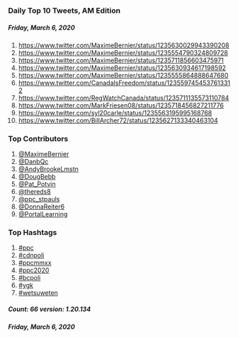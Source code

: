 ### Daily Top 10 Tweets, AM Edition
##### Friday, March 6, 2020
 1) https://www.twitter.com/MaximeBernier/status/1235630029943390208
 2) https://www.twitter.com/MaximeBernier/status/1235554790324809728
 3) https://www.twitter.com/MaximeBernier/status/1235711856603475971
 4) https://www.twitter.com/MaximeBernier/status/1235630934617198592
 5) https://www.twitter.com/MaximeBernier/status/1235555864888647680
 6) https://www.twitter.com/CanadaIsFreedom/status/1235597454537613312
 7) https://www.twitter.com/RegWatchCanada/status/1235711135573110784
 8) https://www.twitter.com/MarkFriesen08/status/1235718456827211776
 9) https://www.twitter.com/syl20carle/status/1235563195995168768
10) https://www.twitter.com/BillArcher72/status/1235627133340463104

### Top Contributors
  1) [@MaximeBernier](https://www.twitter.com/MaximeBernier)
  2) [@DanbQc](https://www.twitter.com/DanbQc)
  3) [@AndyBrookeLmstn](https://www.twitter.com/AndyBrookeLmstn)
  4) [@DougBebb](https://www.twitter.com/DougBebb)
  5) [@Pat_Potvin](https://www.twitter.com/Pat_Potvin)
  6) [@thereds8](https://www.twitter.com/thereds8)
  7) [@ppc_stpauls](https://www.twitter.com/ppc_stpauls)
  8) [@DonnaReiter6](https://www.twitter.com/DonnaReiter6)
  9) [@PortalLearning](https://www.twitter.com/PortalLearning)


### Top Hashtags

  1) [#ppc](https://www.twitter.com/hashtag/ppc)
  2) [#cdnpoli](https://www.twitter.com/hashtag/cdnpoli)
  3) [#ppcmmxx](https://www.twitter.com/hashtag/ppcmmxx)
  4) [#ppc2020](https://www.twitter.com/hashtag/ppc2020)
  5) [#bcpoli](https://www.twitter.com/hashtag/bcpoli)
  6) [#ygk](https://www.twitter.com/hashtag/ygk)
  7) [#wetsuweten](https://www.twitter.com/hashtag/wetsuweten)

##### Count: 66	version: 1.20.134
##### Friday, March 6, 2020

